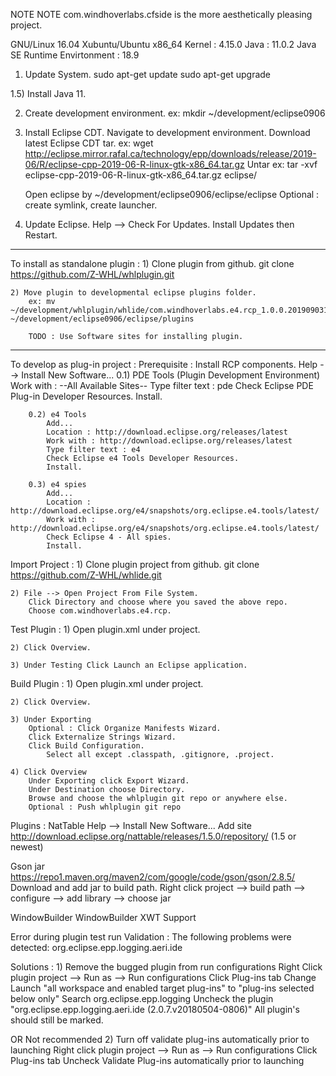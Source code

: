 NOTE NOTE com.windhoverlabs.cfside is the more aesthetically pleasing project.


GNU/Linux 16.04 Xubuntu/Ubuntu x86_64
Kernel : 4.15.0
Java : 11.0.2
Java SE Runtime Envirtonment : 18.9


1) Update System.
    sudo apt-get update
    sudo apt-get upgrade

1.5) Install Java 11.

2) Create development environment.
    ex: mkdir ~/development/eclipse0906

3) Install Eclipse CDT.
    Navigate to development environment.
    Download latest Eclipse CDT tar.
        ex: wget http://eclipse.mirror.rafal.ca/technology/epp/downloads/release/2019-06/R/eclipse-cpp-2019-06-R-linux-gtk-x86_64.tar.gz
    Untar
        ex: tar -xvf eclipse-cpp-2019-06-R-linux-gtk-x86_64.tar.gz eclipse/

    Open eclipse by ~/development/eclipse0906/eclipse/eclipse
    Optional : create symlink, create launcher.

4) Update Eclipse.
    Help --> Check For Updates.
    Install Updates then Restart.

---------------------------------------------------------------

To install as standalone plugin :
    1) Clone plugin from github.
        git clone https://github.com/Z-WHL/whlplugin.git

    2) Move plugin to developmental eclipse plugins folder.
        ex: mv ~/development/whlplugin/whlide/com.windhoverlabs.e4.rcp_1.0.0.201909031230.jar ~/development/eclipse0906/eclipse/plugins

        TODO : Use Software sites for installing plugin.

---------------------------------------------------------------

To develop as plug-in project :
    Prerequisite : Install RCP components.
        Help --> Install New Software...
        0.1) PDE Tools (Plugin Development Environment)
            Work with : --All Available Sites--
            Type filter text : pde
            Check Eclipse PDE Plug-in Developer Resources.
            Install.
        
        0.2) e4 Tools
            Add...
            Location : http://download.eclipse.org/releases/latest
            Work with : http://download.eclipse.org/releases/latest
            Type filter text : e4
            Check Eclipse e4 Tools Developer Resources.
            Install.
        
        0.3) e4 spies
            Add...
            Location : http://download.eclipse.org/e4/snapshots/org.eclipse.e4.tools/latest/
            Work with : http://download.eclipse.org/e4/snapshots/org.eclipse.e4.tools/latest/
            Check Eclipse 4 - All spies.
            Install.
       
Import Project :
    1) Clone plugin project from github.
        git clone https://github.com/Z-WHL/whlide.git

    2) File --> Open Project From File System.
        Click Directory and choose where you saved the above repo.
        Choose com.windhoverlabs.e4.rcp.

Test Plugin :
    1) Open plugin.xml under project.
    
    2) Click Overview.

    3) Under Testing Click Launch an Eclipse application.

Build Plugin :
    1) Open plugin.xml under project.

    2) Click Overview.

    3) Under Exporting
        Optional : Click Organize Manifests Wizard.
        Click Externalize Strings Wizard.
        Click Build Configuration.
            Select all except .classpath, .gitignore, .project.
    
    4) Click Overview
        Under Exporting click Export Wizard.
        Under Destination choose Directory.
        Browse and choose the whlplugin git repo or anywhere else.
        Optional : Push whlplugin git repo

Plugins : 
NatTable
    Help --> Install New Software...
    Add site  http://download.eclipse.org/nattable/releases/1.5.0/repository/ (1.5 or newest)

Gson jar 
https://repo1.maven.org/maven2/com/google/code/gson/gson/2.8.5/
Download and add jar to build path.
Right click project --> build path --> configure --> add library --> choose jar

WindowBuilder
WindowBuilder XWT Support


Error during plugin test run
Validation : The following problems were detected:
    org.eclipse.epp.logging.aeri.ide

Solutions : 
    1) Remove the bugged plugin from run configurations
        Right Click plugin project --> Run as --> Run configurations
        Click Plug-ins tab
        Change Launch "all workspace and enabled target plug-ins" to "plug-ins selected below only"
        Search org.eclipse.epp.logging
        Uncheck the plugin "org.eclipse.epp.logging.aeri.ide (2.0.7.v20180504-0806)"
        All plugin's should still be marked.
    
OR 
    Not recommended
    2) Turn off validate plug-ins automatically prior to launching
        Right click plugin project --> Run as --> Run configurations
        Click Plug-ins tab
        Uncheck Validate Plug-ins automatically prior to launching
